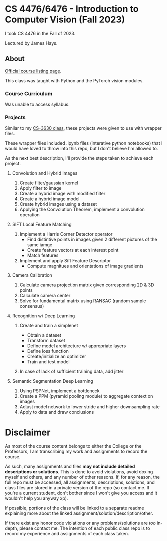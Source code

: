 # CS 4476/6476 - Introduction to Computer Vision (Fall 2023)
I took CS 4476 in the Fall of 2023.

Lectured by James Hays.

## About
[Official course listing page](https://oscar.gatech.edu/bprod/bwckschd.p_disp_detail_sched?term_in=202208&crn_in=88212).

This class was taught with Python and the PyTorch vision modules.

### Course Curriculum
Was unable to access syllabus.

### Projects
Similar to my [CS-3630 class](https://github.com/d-lee-te/CS-3630), these projects were given to use with wrapper files.

These wrapper files included .ipynb files (interative python notebooks) that I would have loved to throw into this repo, but I don't believe I'm allowed to.

As the next best description, I'll provide the steps taken to achieve each project.

1. Convolution and Hybrid Images
    1. Create filter/gaussian kernel
    2. Apply filter to image
    3. Create a hybrid image with modified filter
    4. Create a hybrid image model
    5. Create hybrid images using a dataset
    6. Applying the Convolution Theorem, implement a convolution operation

2. SIFT Local Feature Matching
    1. Implement a Harris Corner Detector operator
        - Find distintive points in images given 2 different pictures of the same iamge
        - Create feature vectors at each interest point
        - Match features
    2. Implement and apply Sift Feature Descriptor
        - Compute magnitues and orientations of image gradients

3. Camera Calibration
    1. Calculate camera projection matrix given corresponding 2D & 3D points
    2. Calculate camera center
    3. Solve for fundamental matrix using RANSAC (random sample consensus)

4. Recognition w/ Deep Learning
    1. Create and train a simplenet
         - Obtain a dataset
         - Transform dataset
         - Define model architecture w/ appropriate layers 
         - Define loss function
         - Create/initialize an optimizer
         - Train and test model
      
    2. In case of lack of sufficient training data, add jitter

5. Semantic Segmentation Deep Learning
    1. Using PSPNet, implement a bottleneck
    2. Create a PPM (pyramid pooling module) to aggregate context on images
    3. Adjust model network to lower stride and higher downsampling rate
    4. Apply to data and draw conclusions

# Disclaimer
As most of the course content belongs to either the College or the Professors, I am transcribing my work and assignments to record the course.

As such, many assignments and files **may not include detailed descriptions or solutions**. This is done to avoid violations, avoid doxing myself and others, and any number of other reasons. If, for any reason, the full repo must be accessed, all assignments, descriptions, solutions, and class files are stored in a private version of the repo (so contact me. If you're a current student, don't bother since I won't give you access and it wouldn't help you anyway xp).

If possible, portions of the class will be linked to a separate readme explaining more about the linked assignment/solution/description/other.

If there exist any honor code violations or any problems/solutions are *too* in-depth, please contact me. The intention of each public class repo is to record my experience and assignments of each class taken.

